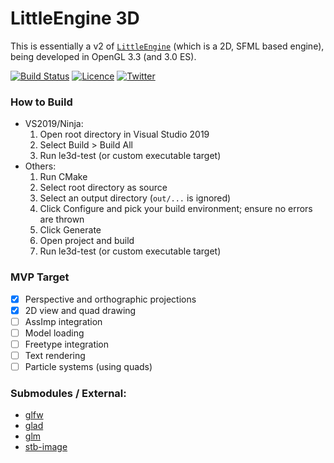 # LittleEngine 3D

This is essentially a v2 of [`LittleEngine`](https://github.com/karnkaul/LittleEngine) (which is a 2D, SFML based engine), being developed in OpenGL 3.3 (and 3.0 ES). 

[![Build Status](https://travis-ci.org/karnkaul/LittleEngine.svg?branch=master)](https://travis-ci.org/karnkaul/LittleEngine) [![Licence](https://img.shields.io/github/license/karnkaul/LittleEngine)](LICENSE) [![Twitter](https://img.shields.io/twitter/url/https/karnkaul?label=Follow&style=social)](https://twitter.com/KarnKaul)

### How to Build
* VS2019/Ninja: 
	1. Open root directory in Visual Studio 2019
	1. Select Build > Build All
	1. Run le3d-test (or custom executable target)
* Others:
	1. Run CMake
	1. Select root directory as source
	1. Select an output directory (`out/...` is ignored)
	1. Click Configure and pick your build environment; ensure no errors are thrown
	1. Click Generate
	1. Open project and build
	1. Run le3d-test (or custom executable target)

### MVP Target
- [x] Perspective and orthographic projections
- [x] 2D view and quad drawing
- [ ] AssImp integration
- [ ] Model loading
- [ ] Freetype integration
- [ ] Text rendering
- [ ] Particle systems (using quads)

### Submodules / External:
- [glfw](https://github.com/glfw/glfw)
- [glad]()
- [glm](https://github.com/g-truc/glm)
- [stb-image](https://github.com/nothings/stb)
